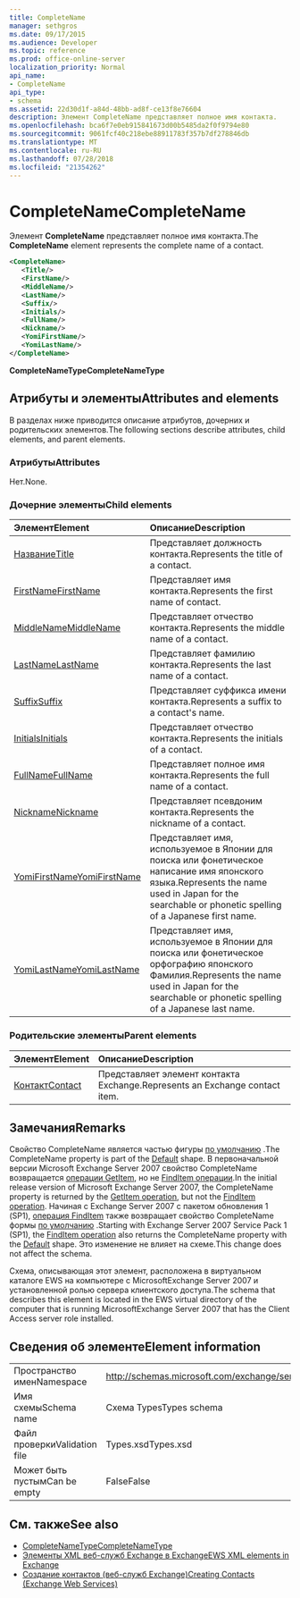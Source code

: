 ```yaml
---
title: CompleteName
manager: sethgros
ms.date: 09/17/2015
ms.audience: Developer
ms.topic: reference
ms.prod: office-online-server
localization_priority: Normal
api_name:
- CompleteName
api_type:
- schema
ms.assetid: 22d30d1f-a84d-48bb-ad8f-ce13f8e76604
description: Элемент CompleteName представляет полное имя контакта.
ms.openlocfilehash: bca6f7e0eb915841673d00b5485da2f0f9794e80
ms.sourcegitcommit: 9061fcf40c218ebe88911783f357b7df278846db
ms.translationtype: MT
ms.contentlocale: ru-RU
ms.lasthandoff: 07/28/2018
ms.locfileid: "21354262"
---
```

# <a name="completename"></a><span data-ttu-id="df688-103">CompleteName</span><span class="sxs-lookup"><span data-stu-id="df688-103">CompleteName</span></span>

<span data-ttu-id="df688-104">Элемент **CompleteName** представляет полное имя контакта.</span><span class="sxs-lookup"><span data-stu-id="df688-104">The **CompleteName** element represents the complete name of a contact.</span></span> 
  
```xml
<CompleteName>
   <Title/>
   <FirstName/>
   <MiddleName/>
   <LastName/>
   <Suffix/>
   <Initials/>
   <FullName/>
   <Nickname/>
   <YomiFirstName/>
   <YomiLastName/>
</CompleteName>
```

 <span data-ttu-id="df688-105">**CompleteNameType**</span><span class="sxs-lookup"><span data-stu-id="df688-105">**CompleteNameType**</span></span>
## <a name="attributes-and-elements"></a><span data-ttu-id="df688-106">Атрибуты и элементы</span><span class="sxs-lookup"><span data-stu-id="df688-106">Attributes and elements</span></span>

<span data-ttu-id="df688-107">В разделах ниже приводится описание атрибутов, дочерних и родительских элементов.</span><span class="sxs-lookup"><span data-stu-id="df688-107">The following sections describe attributes, child elements, and parent elements.</span></span>
  
### <a name="attributes"></a><span data-ttu-id="df688-108">Атрибуты</span><span class="sxs-lookup"><span data-stu-id="df688-108">Attributes</span></span>

<span data-ttu-id="df688-109">Нет.</span><span class="sxs-lookup"><span data-stu-id="df688-109">None.</span></span>
  
### <a name="child-elements"></a><span data-ttu-id="df688-110">Дочерние элементы</span><span class="sxs-lookup"><span data-stu-id="df688-110">Child elements</span></span>

|<span data-ttu-id="df688-111">**Элемент**</span><span class="sxs-lookup"><span data-stu-id="df688-111">**Element**</span></span>|<span data-ttu-id="df688-112">**Описание**</span><span class="sxs-lookup"><span data-stu-id="df688-112">**Description**</span></span>|
|:-----|:-----|
|[<span data-ttu-id="df688-113">Название</span><span class="sxs-lookup"><span data-stu-id="df688-113">Title</span></span>](title.md) <br/> |<span data-ttu-id="df688-114">Представляет должность контакта.</span><span class="sxs-lookup"><span data-stu-id="df688-114">Represents the title of a contact.</span></span>  <br/> |
|[<span data-ttu-id="df688-115">FirstName</span><span class="sxs-lookup"><span data-stu-id="df688-115">FirstName</span></span>](firstname.md) <br/> |<span data-ttu-id="df688-116">Представляет имя контакта.</span><span class="sxs-lookup"><span data-stu-id="df688-116">Represents the first name of contact.</span></span>  <br/> |
|[<span data-ttu-id="df688-117">MiddleName</span><span class="sxs-lookup"><span data-stu-id="df688-117">MiddleName</span></span>](middlename.md) <br/> |<span data-ttu-id="df688-118">Представляет отчество контакта.</span><span class="sxs-lookup"><span data-stu-id="df688-118">Represents the middle name of a contact.</span></span>  <br/> |
|[<span data-ttu-id="df688-119">LastName</span><span class="sxs-lookup"><span data-stu-id="df688-119">LastName</span></span>](lastname.md) <br/> |<span data-ttu-id="df688-120">Представляет фамилию контакта.</span><span class="sxs-lookup"><span data-stu-id="df688-120">Represents the last name of a contact.</span></span>  <br/> |
|[<span data-ttu-id="df688-121">Suffix</span><span class="sxs-lookup"><span data-stu-id="df688-121">Suffix</span></span>](suffix.md) <br/> |<span data-ttu-id="df688-122">Представляет суффикса имени контакта.</span><span class="sxs-lookup"><span data-stu-id="df688-122">Represents a suffix to a contact's name.</span></span>  <br/> |
|[<span data-ttu-id="df688-123">Initials</span><span class="sxs-lookup"><span data-stu-id="df688-123">Initials</span></span>](initials.md) <br/> |<span data-ttu-id="df688-124">Представляет отчество контакта.</span><span class="sxs-lookup"><span data-stu-id="df688-124">Represents the initials of a contact.</span></span>  <br/> |
|[<span data-ttu-id="df688-125">FullName</span><span class="sxs-lookup"><span data-stu-id="df688-125">FullName</span></span>](fullname.md) <br/> |<span data-ttu-id="df688-126">Представляет полное имя контакта.</span><span class="sxs-lookup"><span data-stu-id="df688-126">Represents the full name of a contact.</span></span>  <br/> |
|[<span data-ttu-id="df688-127">Nickname</span><span class="sxs-lookup"><span data-stu-id="df688-127">Nickname</span></span>](nickname.md) <br/> |<span data-ttu-id="df688-128">Представляет псевдоним контакта.</span><span class="sxs-lookup"><span data-stu-id="df688-128">Represents the nickname of a contact.</span></span>  <br/> |
|[<span data-ttu-id="df688-129">YomiFirstName</span><span class="sxs-lookup"><span data-stu-id="df688-129">YomiFirstName</span></span>](yomifirstname.md) <br/> |<span data-ttu-id="df688-130">Представляет имя, используемое в Японии для поиска или фонетическое написание имя японского языка.</span><span class="sxs-lookup"><span data-stu-id="df688-130">Represents the name used in Japan for the searchable or phonetic spelling of a Japanese first name.</span></span>  <br/> |
|[<span data-ttu-id="df688-131">YomiLastName</span><span class="sxs-lookup"><span data-stu-id="df688-131">YomiLastName</span></span>](yomilastname.md) <br/> |<span data-ttu-id="df688-132">Представляет имя, используемое в Японии для поиска или фонетическое орфографию японского Фамилия.</span><span class="sxs-lookup"><span data-stu-id="df688-132">Represents the name used in Japan for the searchable or phonetic spelling of a Japanese last name.</span></span>  <br/> |
   
### <a name="parent-elements"></a><span data-ttu-id="df688-133">Родительские элементы</span><span class="sxs-lookup"><span data-stu-id="df688-133">Parent elements</span></span>

|<span data-ttu-id="df688-134">**Элемент**</span><span class="sxs-lookup"><span data-stu-id="df688-134">**Element**</span></span>|<span data-ttu-id="df688-135">**Описание**</span><span class="sxs-lookup"><span data-stu-id="df688-135">**Description**</span></span>|
|:-----|:-----|
|[<span data-ttu-id="df688-136">Контакт</span><span class="sxs-lookup"><span data-stu-id="df688-136">Contact</span></span>](contact.md) <br/> |<span data-ttu-id="df688-137">Представляет элемент контакта Exchange.</span><span class="sxs-lookup"><span data-stu-id="df688-137">Represents an Exchange contact item.</span></span>  <br/> |
   
## <a name="remarks"></a><span data-ttu-id="df688-138">Замечания</span><span class="sxs-lookup"><span data-stu-id="df688-138">Remarks</span></span>

<span data-ttu-id="df688-139">Свойство CompleteName является частью фигуры [по умолчанию](https://docs.microsoft.com/en-us/dotnet/api/exchangewebservices.defaultshapenamestype?view=exchange-ews-proxy) .</span><span class="sxs-lookup"><span data-stu-id="df688-139">The CompleteName property is part of the [Default](https://docs.microsoft.com/en-us/dotnet/api/exchangewebservices.defaultshapenamestype?view=exchange-ews-proxy) shape.</span></span> <span data-ttu-id="df688-140">В первоначальной версии Microsoft Exchange Server 2007 свойство CompleteName возвращается [операции GetItem](getitem-operation.md), но не [FindItem операции](finditem-operation.md).</span><span class="sxs-lookup"><span data-stu-id="df688-140">In the initial release version of Microsoft Exchange Server 2007, the CompleteName property is returned by the [GetItem operation](getitem-operation.md), but not the [FindItem operation](finditem-operation.md).</span></span> <span data-ttu-id="df688-141">Начиная с Exchange Server 2007 с пакетом обновления 1 (SP1), [операция FindItem](finditem-operation.md) также возвращает свойство CompleteName формы [по умолчанию](https://docs.microsoft.com/en-us/dotnet/api/exchangewebservices.defaultshapenamestype?view=exchange-ews-proxy) .</span><span class="sxs-lookup"><span data-stu-id="df688-141">Starting with Exchange Server 2007 Service Pack 1 (SP1), the [FindItem operation](finditem-operation.md) also returns the CompleteName property with the [Default](https://docs.microsoft.com/en-us/dotnet/api/exchangewebservices.defaultshapenamestype?view=exchange-ews-proxy) shape.</span></span> <span data-ttu-id="df688-142">Это изменение не влияет на схеме.</span><span class="sxs-lookup"><span data-stu-id="df688-142">This change does not affect the schema.</span></span> 
  
<span data-ttu-id="df688-143">Схема, описывающая этот элемент, расположена в виртуальном каталоге EWS на компьютере с MicrosoftExchange Server 2007 и установленной ролью сервера клиентского доступа.</span><span class="sxs-lookup"><span data-stu-id="df688-143">The schema that describes this element is located in the EWS virtual directory of the computer that is running MicrosoftExchange Server 2007 that has the Client Access server role installed.</span></span>
  
## <a name="element-information"></a><span data-ttu-id="df688-144">Сведения об элементе</span><span class="sxs-lookup"><span data-stu-id="df688-144">Element information</span></span>

|||
|:-----|:-----|
|<span data-ttu-id="df688-145">Пространство имен</span><span class="sxs-lookup"><span data-stu-id="df688-145">Namespace</span></span>  <br/> |http://schemas.microsoft.com/exchange/services/2006/types  <br/> |
|<span data-ttu-id="df688-146">Имя схемы</span><span class="sxs-lookup"><span data-stu-id="df688-146">Schema name</span></span>  <br/> |<span data-ttu-id="df688-147">Схема Types</span><span class="sxs-lookup"><span data-stu-id="df688-147">Types schema</span></span>  <br/> |
|<span data-ttu-id="df688-148">Файл проверки</span><span class="sxs-lookup"><span data-stu-id="df688-148">Validation file</span></span>  <br/> |<span data-ttu-id="df688-149">Types.xsd</span><span class="sxs-lookup"><span data-stu-id="df688-149">Types.xsd</span></span>  <br/> |
|<span data-ttu-id="df688-150">Может быть пустым</span><span class="sxs-lookup"><span data-stu-id="df688-150">Can be empty</span></span>  <br/> |<span data-ttu-id="df688-151">False</span><span class="sxs-lookup"><span data-stu-id="df688-151">False</span></span>  <br/> |
   
## <a name="see-also"></a><span data-ttu-id="df688-152">См. также</span><span class="sxs-lookup"><span data-stu-id="df688-152">See also</span></span>

- [<span data-ttu-id="df688-153">CompleteNameType</span><span class="sxs-lookup"><span data-stu-id="df688-153">CompleteNameType</span></span>](https://msdn.microsoft.com/library/ExchangeWebServices.CompleteNameType.aspx)
- [<span data-ttu-id="df688-154">Элементы XML веб-служб Exchange в Exchange</span><span class="sxs-lookup"><span data-stu-id="df688-154">EWS XML elements in Exchange</span></span>](ews-xml-elements-in-exchange.md)
- [<span data-ttu-id="df688-155">Создание контактов (веб-служб Exchange)</span><span class="sxs-lookup"><span data-stu-id="df688-155">Creating Contacts (Exchange Web Services)</span></span>](http://msdn.microsoft.com/library/4845917e-70d1-481c-bbd7-011ec6571789%28Office.15%29.aspx)

